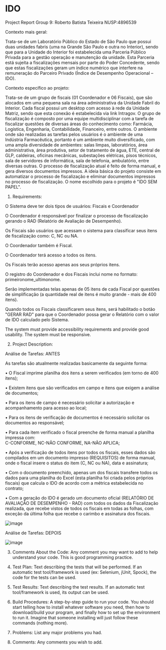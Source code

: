 # IDO
Project Report
Group 9: Roberto Batista Teixeira NUSP:4896539


Contexto mais geral:

Trata-se de um Laboratório Público do Estado de São Paulo que possui duas unidades fabris (uma na Grande São Paulo e outra no Interior), sendo que para a Unidade do Interior foi estabelecida uma Parceria Público Privada para a gestão operação e manutenção da unidade. Esta Parceria está sujeita a fiscalizações mensais por parte do Poder Concedente, sendo que estas fiscalizações geram um índice numérico que interfere na remuneração do Parceiro Privado (Índice de Desempenho Operacional – IDO).


Contexto específico ao projeto:

Trata-se de um grupo de fiscais (01 Coordenador e 06 Fiscais), que são alocados em uma pequena sala na área administrativa da Unidade Fabril do Interior. Cada fiscal possui um desktop com acesso à rede da Unidade Matriz, sendo que esta conexão é estabelecida via link Intragov.
O grupo de fiscalização é composto por uma equipe multidisciplinar com a tarefa de fiscalizar questões de diversas áreas do conhecimento como: Farmácia, Logística, Engenharia, Contabilidade, Financeiro, entre outros.
O ambiente onde são realizadas as tarefas pelos usuários é o ambiente de uma Indústria Farmacêutica, portanto é um ambiente muito diversificado, com uma ampla diversidade de ambientes: salas limpas, laboratórios, área administrativa, área produtiva, setor de tratamento de água, ETE, central de GLP, caldeiras, oficinas mecânicas, subestações elétricas, pisos técnicos, sala de servidores de informática, sala de telefonia, ambulatório, entre diversas outras.
O processo de fiscalização atual é feito de forma manual, e gera diversos documentos impressos. A ideia básica do projeto consiste em automatizar o processo de fiscalização e eliminar documentos impressos no processo de fiscalização. O nome escolhido para o projeto é "IDO SEM PAPEL".


1) Requirements:
 
O Sistema deve ter dois tipos de usuários: Fiscais e Coordenador

O Coordenador é responsável por finalizar o processo de fiscalização gerando o RAD (Relatório de Avaliação de Desempenho).

Os Fiscais são usuários que acessam o sistema para classificar seus itens de fiscalização como: C, NC ou NA.

O Coordenador também é Fiscal.

O Coordenador terá acesso a todos os itens.

Os Fiscais terão acesso apenas aos seus próprios itens.

O registro do Coordenador e dos Fiscais inclui nome no formato: primeironome_ultimonome.

Serão implementadas telas apenas de 05 itens de cada Fiscal por questões de simplificação (a quantidade real de itens é muito grande - mais de 400 itens).

Quando todos os Fiscais classificarem seus itens, será habilitado o botão "GERAR RAD" para que o Coordenador possa gerar o Relatório com o valor de IDO calculado pelo Sistema.

The system must provide accessibility requirements and provide good usability. The system must be responsive.


2) Project Description: 

Análise de Tarefas: ANTES

As tarefas são atualmente realizadas basicamente da seguinte forma:

•	O Fiscal imprime planilha dos itens a serem verificados (em torno de 400 itens);

•	Existem itens que são verificados em campo e itens que exigem a análise de documentos;

•	Para os itens de campo é necessário solicitar a autorização e acompanhamento para acesso ao local;

•	Para os itens de verificação de documentos é necessário solicitar os documentos ao responsável;

•	Para cada item verificado o fiscal preenche de forma manual a planilha impressa com:        
C-CONFORME, NC-NÃO CONFORME, NA-NÃO APLICA;

•	Após a verificação de todos itens por todos os fiscais, esses dados são compilados em um documento impresso (REQUISITOS) de forma manual, onde o fiscal insere o status do item (C, NC ou NA), data e assinatura;

•	Com o documento preenchido, apenas um dos fiscais transfere todos os dados para uma planilha do Excel (esta planilha foi criada pelos próprios fiscais) que calcula o IDO de acordo com a métrica estabelecida no contrato;

•	Com a geração do IDO é gerado um documento oficial (RELATÓRIO DE AVALIAÇÃO DE DESEMPENHO - RAD) com todos os dados da Fiscalização realizada, que recebe vistos de todos os fiscais em todas as folhas, com exceção da última folha que recebe o carimbo e assinatura dos fiscais.

![image](https://user-images.githubusercontent.com/92594329/137530224-d3bf2000-3a94-4638-94d6-3984120035bf.png)

Análise de Tarefas: DEPOIS

![image](https://user-images.githubusercontent.com/92594329/137531261-8005c660-1796-4af2-84f7-07e5da09c354.png)


3) Comments About the Code: 
Any comment you may want to add to help understand your code. This is good programming practice.

4) Test Plan:
Text describing the tests that will be performed. If an automatic test tool/framework is used (ex: Selenium, jUnit, Spock), the code for the tests can be used.

5) Test Results: 
Text describing the test results. If an automatic test tool/framework is used, its output can be used.

6) Build Procedures: 
A step-by-step guide to run your code. You should start telling how to install whatever software you need, then how to download/build your program, and finally how to set up the environment to run it. Imagine that someone installing will just follow these commands (nothing more).

7) Problems: 
List any major problems you had.

8) Comments: 
Any comments you wish to add.



